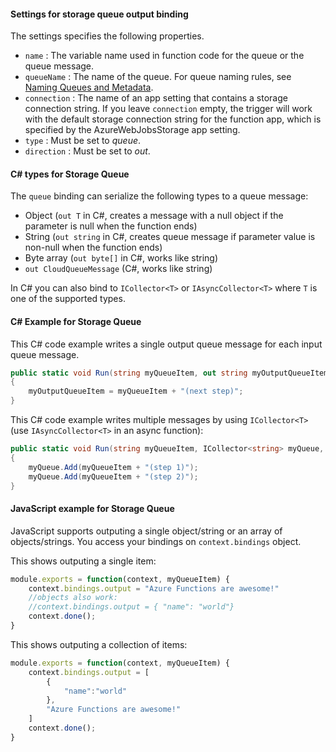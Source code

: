 #### Settings for storage queue output binding

The settings specifies the following properties.

- `name` : The variable name used in function code for the queue or the queue message. 
- `queueName` : The name of the queue. For queue naming rules, see [Naming Queues and Metadata](https://msdn.microsoft.com/library/dd179349.aspx).
- `connection` : The name of an app setting that contains a storage connection string. If you leave `connection` empty, the trigger will work with the default storage connection string for the function app, which is specified by the AzureWebJobsStorage app setting.
- `type` : Must be set to *queue*.
- `direction` : Must be set to *out*. 

#### C# types for Storage Queue

The `queue` binding can serialize the following types to a queue message:

* Object (`out T` in C#, creates a message with a null object if the parameter is null when the function ends)
* String (`out string` in C#, creates queue message if parameter value is non-null when the function ends)
* Byte array (`out byte[]` in C#, works like string) 
* `out CloudQueueMessage` (C#, works like string) 

In C# you can also bind to `ICollector<T>` or `IAsyncCollector<T>` where `T` is one of the supported types.

#### C# Example for Storage Queue

This C# code example writes a single output queue message for each input queue message.

```csharp
public static void Run(string myQueueItem, out string myOutputQueueItem, TraceWriter log)
{
    myOutputQueueItem = myQueueItem + "(next step)";
}
```

This C# code example writes multiple messages by using  `ICollector<T>` (use `IAsyncCollector<T>` in an async function):

```csharp
public static void Run(string myQueueItem, ICollector<string> myQueue, TraceWriter log)
{
    myQueue.Add(myQueueItem + "(step 1)");
    myQueue.Add(myQueueItem + "(step 2)");
}
```

#### JavaScript example for Storage Queue

JavaScript supports outputing a single object/string or an array of objects/strings. You access your bindings on `context.bindings` object.

This shows outputing a single item:

```JavaScript
module.exports = function(context, myQueueItem) {
    context.bindings.output = "Azure Functions are awesome!"
    //objects also work:
    //context.bindings.output = { "name": "world"}
    context.done();
}
```

This shows outputing a collection of items:

```JavaScript
module.exports = function(context, myQueueItem) {
    context.bindings.output = [
        {
            "name":"world"
        },
        "Azure Functions are awesome!"
    ]
    context.done();
}
```